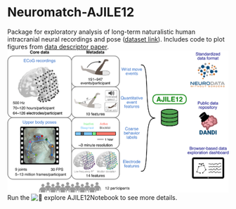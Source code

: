 # Neuromatch-AJILE12
Package for exploratory analysis of long-term naturalistic human intracranial neural recordings and pose
([dataset link](https://doi.org/10.48324/dandi.000055/0.220127.0436)).
Includes code to plot figures from [data descriptor paper](https://doi.org/10.1101/2021.07.26.453884).
<img src="AJILE.png" width="1200">
Run the ![📝 explore AJILE12Notebook](Notebook/exploreAJILE12.ipynb) to see more details.
